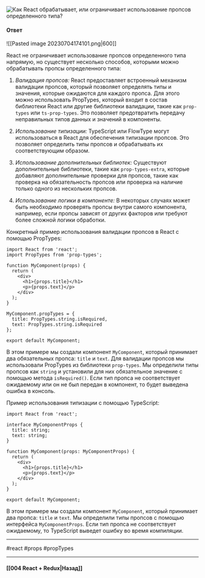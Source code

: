 ![Как React обрабатывает, или ограничивает использование пропсов определенного типа?](https://youtu.be/81yRgVQ1ciM?t=413)

#### Ответ

![[Pasted image 20230704174101.png|600]]

React не ограничивает использование пропсов определенного типа напрямую, но существует несколько способов, которыми можно обрабатывать пропсы определенного типа:

1. *Валидация пропсов:* React предоставляет встроенный механизм валидации пропсов, который позволяет определять типы и значения, которые ожидаются для каждого пропса. Для этого можно использовать PropTypes, который входит в состав библиотеки React или другие библиотеки валидации, такие как `prop-types` или `ts-prop-types`. Это позволяет предотвратить передачу неправильных типов данных и значений в компоненты.
    
2. *Использование типизации:* TypeScript или FlowType могут использоваться в React для обеспечения типизации пропсов. Это позволяет определить типы пропсов и обрабатывать их соответствующим образом.
    
3. *Использование дополнительных библиотек:* Существуют дополнительные библиотеки, такие как `prop-types-extra`, которые добавляют дополнительные проверки для пропсов, такие как проверка на обязательность пропсов или проверка на наличие только одного из нескольких пропсов.
    
4. *Использование логики в компоненте:* В некоторых случаях может быть необходимо проверять пропсы внутри самого компонента, например, если пропсы зависят от других факторов или требуют более сложной логики обработки.

Конкретный пример использования валидации пропсов в React с помощью PropTypes:

```
import React from 'react';
import PropTypes from 'prop-types';

function MyComponent(props) {
  return (
    <div>
      <h1>{props.title}</h1>
      <p>{props.text}</p>
    </div>
  );
}

MyComponent.propTypes = {
  title: PropTypes.string.isRequired,
  text: PropTypes.string.isRequired
};

export default MyComponent;
```

В этом примере мы создали компонент `MyComponent`, который принимает два обязательных пропса: `title` и `text`. Для валидации пропсов мы использовали PropTypes из библиотеки `prop-types`. Мы определили типы пропсов как `string` и установили для них обязательное значение с помощью метода `isRequired()`. Если тип пропса не соответствует ожидаемому или он не был передан в компонент, то будет выведена ошибка в консоль.

Пример использования типизации с помощью TypeScript:

```
import React from 'react';

interface MyComponentProps {
  title: string;
  text: string;
}

function MyComponent(props: MyComponentProps) {
  return (
    <div>
      <h1>{props.title}</h1>
      <p>{props.text}</p>
    </div>
  );
}

export default MyComponent;
```

В этом примере мы создали компонент `MyComponent`, который принимает два пропса: `title` и `text`. Мы определили типы пропсов с помощью интерфейса `MyComponentProps`. Если тип пропса не соответствует ожидаемому, то TypeScript выведет ошибку во время компиляции.

____
#react #props #propTypes 
 
____

#### [[004 React + Redux|Назад]]